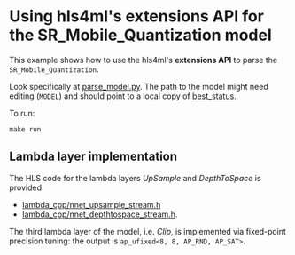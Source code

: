# Using hls4ml's extensions API for the SR_Mobile_Quantization model

This example shows how to use the hls4ml's **extensions API** to parse the `SR_Mobile_Quantization`.

Look specifically at [parse_model.py](parse_model.py). The path to the model might need editing (`MODEL`) and should point to a local copy of [best_status](https://github.com/fastmachinelearning/SR_Mobile_Quantization/tree/sandbox/experiment/base7_D4C28_bs16ps64_lr1e-3/best_status).

To run:
```
make run
```

## Lambda layer implementation

The HLS code for the lambda layers _UpSample_ and _DepthToSpace_ is provided
- [lambda_cpp/nnet_upsample_stream.h](lambda_cpp/nnet_upsample_stream.h)
- [lambda_cpp/nnet_depthtospace_stream.h](lambda_cpp/nnet_depthtospace_stream.h).

The third lambda layer of the model, i.e. _Clip_, is implemented via fixed-point precision tuning: the output is `ap_ufixed<8, 8, AP_RND, AP_SAT>`.



